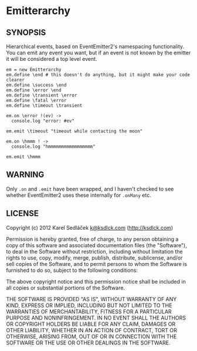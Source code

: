 Emitterarchy
============

SYNOPSIS
--------

Hierarchical events, based on EventEmitter2's namespacing functionality.
You can emit any event you want, but if an event is not known by the emitter it will be considered a top level event.

    em = new Emitterarchy
    em.define \end # this doesn't do anything, but it might make your code clearer
    em.define \success \end
    em.define \error \end
    em.define \transient \error
    em.define \fatal \error
    em.define \timeout \transient

    em.on \error !(ev) ->
      console.log "error: #ev"

    em.emit \timeout "timeout while contacting the moon"

    em.on \hmmm ! ->
      console.log "hmmmmmmmmmmmmmmmmm"

    em.emit \hmmm

WARNING
-------

Only `.on` and `.emit` have been wrapped, and I haven't checked to see whether EventEmitter2 uses these internally for `.onMany` etc.

LICENSE
-------

Copyright (c) 2012 Karel Sedláček <k@ksdlck.com> (http://ksdlck.com)

Permission is hereby granted, free of charge, to any person obtaining a copy of this software and associated documentation files (the "Software"), to deal in the Software without restriction, including without limitation the rights to use, copy, modify, merge, publish, distribute, sublicense, and/or sell copies of the Software, and to permit persons to whom the Software is furnished to do so, subject to the following conditions:

The above copyright notice and this permission notice shall be included in all copies or substantial portions of the Software.

THE SOFTWARE IS PROVIDED "AS IS", WITHOUT WARRANTY OF ANY KIND, EXPRESS OR IMPLIED, INCLUDING BUT NOT LIMITED TO THE WARRANTIES OF MERCHANTABILITY, FITNESS FOR A PARTICULAR PURPOSE AND NONINFRINGEMENT. IN NO EVENT SHALL THE AUTHORS OR COPYRIGHT HOLDERS BE LIABLE FOR ANY CLAIM, DAMAGES OR OTHER LIABILITY, WHETHER IN AN ACTION OF CONTRACT, TORT OR OTHERWISE, ARISING FROM, OUT OF OR IN CONNECTION WITH THE SOFTWARE OR THE USE OR OTHER DEALINGS IN THE SOFTWARE.
